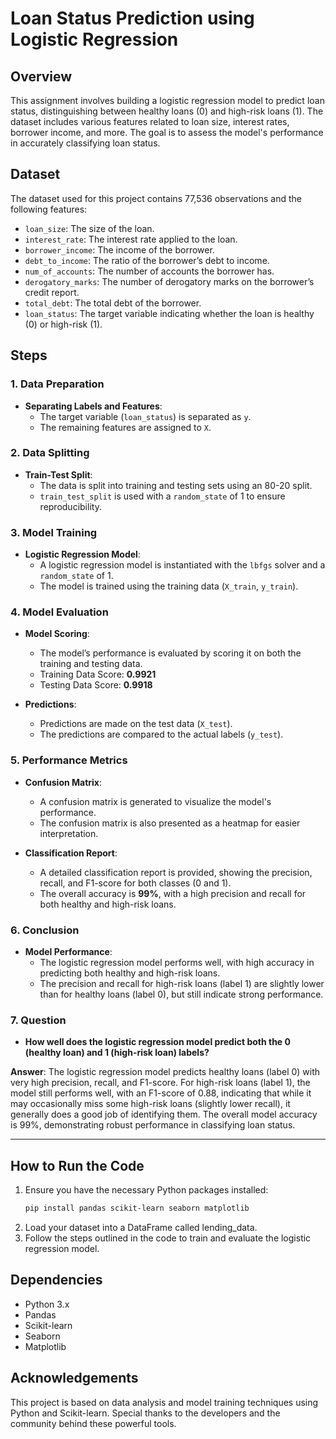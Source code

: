 # Loan Status Prediction using Logistic Regression

## Overview
This assignment involves building a logistic regression model to predict loan status, distinguishing between healthy loans (0) and high-risk loans (1). The dataset includes various features related to loan size, interest rates, borrower income, and more. The goal is to assess the model's performance in accurately classifying loan status.

## Dataset
The dataset used for this project contains 77,536 observations and the following features:

- `loan_size`: The size of the loan.
- `interest_rate`: The interest rate applied to the loan.
- `borrower_income`: The income of the borrower.
- `debt_to_income`: The ratio of the borrower’s debt to income.
- `num_of_accounts`: The number of accounts the borrower has.
- `derogatory_marks`: The number of derogatory marks on the borrower’s credit report.
- `total_debt`: The total debt of the borrower.
- `loan_status`: The target variable indicating whether the loan is healthy (0) or high-risk (1).

## Steps

### 1. Data Preparation
- **Separating Labels and Features**:
  - The target variable (`loan_status`) is separated as `y`.
  - The remaining features are assigned to `X`.

### 2. Data Splitting
- **Train-Test Split**:
  - The data is split into training and testing sets using an 80-20 split.
  - `train_test_split` is used with a `random_state` of 1 to ensure reproducibility.

### 3. Model Training
- **Logistic Regression Model**:
  - A logistic regression model is instantiated with the `lbfgs` solver and a `random_state` of 1.
  - The model is trained using the training data (`X_train`, `y_train`).

### 4. Model Evaluation
- **Model Scoring**:
  - The model’s performance is evaluated by scoring it on both the training and testing data.
  - Training Data Score: **0.9921**
  - Testing Data Score: **0.9918**

- **Predictions**:
  - Predictions are made on the test data (`X_test`).
  - The predictions are compared to the actual labels (`y_test`).

### 5. Performance Metrics
- **Confusion Matrix**:
  - A confusion matrix is generated to visualize the model's performance.
  - The confusion matrix is also presented as a heatmap for easier interpretation.

- **Classification Report**:
  - A detailed classification report is provided, showing the precision, recall, and F1-score for both classes (0 and 1).
  - The overall accuracy is **99%**, with a high precision and recall for both healthy and high-risk loans.

### 6. Conclusion
- **Model Performance**:
  - The logistic regression model performs well, with high accuracy in predicting both healthy and high-risk loans.
  - The precision and recall for high-risk loans (label 1) are slightly lower than for healthy loans (label 0), but still indicate strong performance.

### 7. Question
- **How well does the logistic regression model predict both the 0 (healthy loan) and 1 (high-risk loan) labels?**

**Answer**: The logistic regression model predicts healthy loans (label 0) with very high precision, recall, and F1-score. For high-risk loans (label 1), the model still performs well, with an F1-score of 0.88, indicating that while it may occasionally miss some high-risk loans (slightly lower recall), it generally does a good job of identifying them. The overall model accuracy is 99%, demonstrating robust performance in classifying loan status.

---

## How to Run the Code
1. Ensure you have the necessary Python packages installed:
   ```bash
   pip install pandas scikit-learn seaborn matplotlib
2. Load your dataset into a DataFrame called lending_data.
3. Follow the steps outlined in the code to train and evaluate the logistic regression model.

## Dependencies
- Python 3.x
- Pandas
- Scikit-learn
- Seaborn
- Matplotlib

## Acknowledgements
This project is based on data analysis and model training techniques using Python and Scikit-learn. Special thanks to the developers and the community behind these powerful tools.

